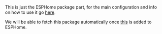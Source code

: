 This is just the ESPHome package part, for the main configuration and info on how to use it go [here](https://github.com/HomeDicator/HomeDicator).  

We will be able to fetch this package automatically once [this](https://github.com/esphome/esphome/pull/7606) is added to ESPHome.
